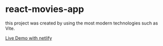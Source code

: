# react-movies-app

this project was created by using the most modern technologies such as Vite.

[Live Demo with netlify](https://react-movies-app-v1.netlify.app/)
